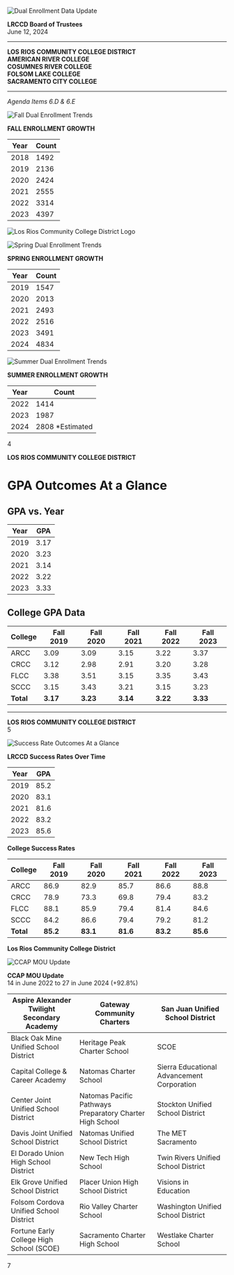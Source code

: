<!-- Page 1 -->
![Dual Enrollment Data Update](https://via.placeholder.com/768x1365.png?text=Dual+Enrollment+Data+Update)

**LRCCD Board of Trustees**  
June 12, 2024  

---

**LOS RIOS COMMUNITY COLLEGE DISTRICT**  
**AMERICAN RIVER COLLEGE**  
**COSUMNES RIVER COLLEGE**  
**FOLSOM LAKE COLLEGE**  
**SACRAMENTO CITY COLLEGE**  

---

*Agenda Items 6.D & 6.E*
<!-- Page 2 -->
![Fall Dual Enrollment Trends](https://via.placeholder.com/1365x768.png?text=Fall+Dual+Enrollment+Trends)

**FALL ENROLLMENT GROWTH**

| Year | Count |
|------|-------|
| 2018 | 1492  |
| 2019 | 2136  |
| 2020 | 2424  |
| 2021 | 2555  |
| 2022 | 3314  |
| 2023 | 4397  |

![Los Rios Community College District Logo](https://via.placeholder.com/150x50.png?text=Los+Rios+Community+College+District)
<!-- Page 3 -->
![Spring Dual Enrollment Trends](https://via.placeholder.com/1365x768.png?text=Spring+Dual+Enrollment+Trends)

**SPRING ENROLLMENT GROWTH**

| Year | Count |
|------|-------|
| 2019 | 1547  |
| 2020 | 2013  |
| 2021 | 2493  |
| 2022 | 2516  |
| 2023 | 3491  |
| 2024 | 4834  |
<!-- Page 4 -->
![Summer Dual Enrollment Trends](https://via.placeholder.com/1365x768.png?text=Summer+Dual+Enrollment+Trends)

**SUMMER ENROLLMENT GROWTH**

| Year | Count |
|------|-------|
| 2022 | 1414  |
| 2023 | 1987  |
| 2024 | 2808  *Estimated |

4

**LOS RIOS COMMUNITY COLLEGE DISTRICT**
<!-- Page 5 -->
# GPA Outcomes At a Glance

## GPA vs. Year

| Year | GPA  |
|------|------|
| 2019 | 3.17 |
| 2020 | 3.23 |
| 2021 | 3.14 |
| 2022 | 3.22 |
| 2023 | 3.33 |

## College GPA Data

| College | Fall 2019 | Fall 2020 | Fall 2021 | Fall 2022 | Fall 2023 |
|---------|-----------|-----------|-----------|-----------|-----------|
| ARCC    | 3.09      | 3.09      | 3.15      | 3.22      | 3.37      |
| CRCC    | 3.12      | 2.98      | 2.91      | 3.20      | 3.28      |
| FLCC    | 3.38      | 3.51      | 3.15      | 3.35      | 3.43      |
| SCCC    | 3.15      | 3.43      | 3.21      | 3.15      | 3.23      |
| **Total** | **3.17** | **3.23** | **3.14** | **3.22** | **3.33** |

---

**LOS RIOS COMMUNITY COLLEGE DISTRICT**  
5
<!-- Page 6 -->
![Success Rate Outcomes At a Glance](https://via.placeholder.com/1365x768.png?text=Success+Rate+Outcomes+At+a+Glance)

**LRCCD Success Rates Over Time**

| Year | GPA  |
|------|------|
| 2019 | 85.2 |
| 2020 | 83.1 |
| 2021 | 81.6 |
| 2022 | 83.2 |
| 2023 | 85.6 |

**College Success Rates**

| College | Fall 2019 | Fall 2020 | Fall 2021 | Fall 2022 | Fall 2023 |
|---------|-----------|-----------|-----------|-----------|-----------|
| ARCC    | 86.9     | 82.9     | 85.7     | 86.6     | 88.8     |
| CRCC    | 78.9     | 73.3     | 69.8     | 79.4     | 83.2     |
| FLCC    | 88.1     | 85.9     | 79.4     | 81.4     | 84.6     |
| SCCC    | 84.2     | 86.6     | 79.4     | 79.2     | 81.2     |
| **Total** | **85.2** | **83.1** | **81.6** | **83.2** | **85.6** |

**Los Rios Community College District**
<!-- Page 7 -->
![CCAP MOU Update](https://www.losrios.edu/images/logo.png)

**CCAP MOU Update**  
14 in June 2022 to 27 in June 2024 (+92.8%)

| Aspire Alexander Twilight Secondary Academy | Gateway Community Charters | San Juan Unified School District |
|---------------------------------------------|-----------------------------|---------------------------------|
| Black Oak Mine Unified School District       | Heritage Peak Charter School | SCOE                            |
| Capital College & Career Academy            | Natomas Charter School      | Sierra Educational Advancement Corporation |
| Center Joint Unified School District        | Natomas Pacific Pathways Preparatory Charter High School | Stockton Unified School District |
| Davis Joint Unified School District         | Natomas Unified School District | The MET Sacramento              |
| El Dorado Union High School District       | New Tech High School        | Twin Rivers Unified School District |
| Elk Grove Unified School District           | Placer Union High School District | Visions in Education            |
| Folsom Cordova Unified School District      | Rio Valley Charter School   | Washington Unified School District |
| Fortune Early College High School (SCOE)   | Sacramento Charter High School | Westlake Charter School         |

7

